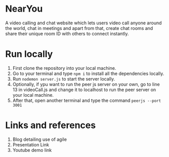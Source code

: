 # NearYou

A video calling and chat website which lets users video call anyone around the world, chat in meetings and apart from that, create chat rooms and share their unique room ID with others to connect instantly.

# Run locally

1. First clone the repository into your local machine.
2. Go to your terminal and type ```npm i``` to install all the dependencies locally.
3. Run ```nodemon server.js``` to start the server locally.
4. Optionally, if ypu want to run the peer js server on your own, go to line 13 in videoCall.js and change it to localhost to run the peer server on your local machine.
5. After that, open another terminal and type the command ```peerjs --port 3001```


# Links and references
1. Blog detailing use of agile
2. Presentation Link
3. Youtube demo link

